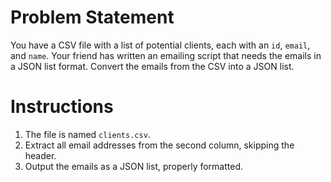 # Problem Statement

You have a CSV file with a list of potential clients, each with an `id`, `email`, and `name`. Your friend has written an emailing script that needs the emails in a JSON list format. Convert the emails from the CSV into a JSON list.

# Instructions

1. The file is named `clients.csv`.
2. Extract all email addresses from the second column, skipping the header.
3. Output the emails as a JSON list, properly formatted.
